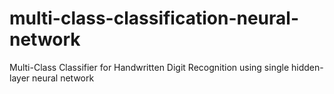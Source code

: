 # multi-class-classification-neural-network
Multi-Class Classifier for Handwritten Digit Recognition using single hidden-layer neural network
